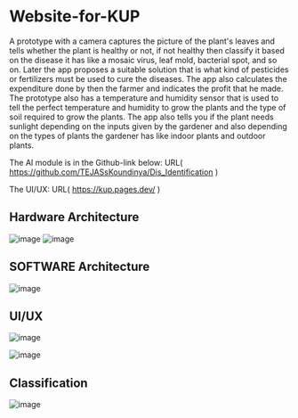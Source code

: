 # Website-for-KUP
 A prototype with a camera captures the picture of the plant's leaves and tells whether the plant is healthy or not, if not healthy then classify it based on the disease it has like a mosaic virus, leaf mold, bacterial spot, and so on. 
Later the app proposes a suitable solution that is what kind of pesticides or fertilizers must be used to cure the diseases. The app also calculates the expenditure done by then the farmer and indicates the profit that he made. The prototype also has a temperature and humidity sensor that is used to tell the perfect temperature and humidity to grow the plants and the type of soil required to grow the plants. The app also tells you if the plant needs sunlight depending on the inputs given by the gardener and also depending on the types of plants the gardener has like indoor plants and outdoor plants.

The AI module is in the Github-link below:
URL( https://github.com/TEJASsKoundinya/Dis_Identification )

The UI/UX:
URL( https://kup.pages.dev/ )

## Hardware Architecture
![image](https://user-images.githubusercontent.com/77600063/181418980-8d9c6fe6-423c-445a-bc16-01d5783902f8.png)
![image](https://user-images.githubusercontent.com/77600063/181418987-8dd0eda3-398c-41cc-865e-e179ae0120ef.png)

## SOFTWARE Architecture
![image](https://user-images.githubusercontent.com/77600063/181419032-f34e1764-ca92-4ffd-9ef6-b442dff062f9.png)

## UI/UX
![image](https://user-images.githubusercontent.com/77600063/181419243-09b8c570-a438-4fbd-ba0d-8ff9a359a216.png)

![image](https://user-images.githubusercontent.com/77600063/181419058-acfdf165-0085-4bac-98d1-4eb2e33e2f7e.png)

## Classification
![image](https://user-images.githubusercontent.com/77600063/181419091-85c0206c-235c-4698-a11c-3fc09edf4df4.png)
